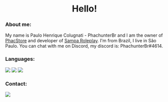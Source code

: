 <h1 align="center">Hello!</h1>

<h3 align="left">About me:</h3>


My name is Paulo Henrique Colugnati - PhachunterBr and I am the owner of [PhacStore](https://pro5m-bot.com/) and developer of [Sampa Roleplay](https://discord.gg/WH7qMjFh). I'm from Brazil, I live in São Paulo. You can chat with me on Discord, my discord is: PhachunterBr#4614.

<h3 align="left">Languages:</h3>

<p align="left"> 
<a href="https://www.w3schools.com/css/" alt="css">
<img src="https://img.shields.io/badge/CSS3-1572B6?style=for-the-badge&logo=css3&logoColor=white"/></a>
  
<a href="https://www.w3.org/html/" alt="html">
<img src="https://img.shields.io/badge/HTML5-E34F26?style=for-the-badge&logo=html5&logoColor=white" /></a>
        
<a href="http://www.lua.org" alt="lua">
<img src="https://img.shields.io/badge/Lua-2C2D72?style=for-the-badge&logo=lua&logoColor=white" /></a>
        
<h3 align="left">Contact:</h3>

<img src="https://discord.c99.nl/widget/theme-2/718244757670985730.png"/></a>
